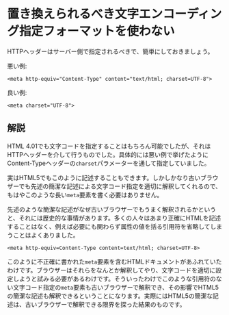 # 置き換えられるべき文字エンコーディング指定フォーマットを使わない

HTTPヘッダーはサーバー側で指定されるべきで、簡単にしておきましょう。

悪い例:

    <meta http-equiv="Content-Type" content="text/html; charset=UTF-8">

良い例:

    <meta charset="UTF-8">


## 解説

HTML 4.01でも文字コードを指定することはもちろん可能でしたが、それはHTTPヘッダーを介して行うものでした。具体的には悪い例で挙げたようにContent-Typeヘッダーの`charset`パラメーターを通して指定していました。

実はHTML5でもこのように記述することもできます。しかしかなり古いブラウザーでも先述の簡潔な記述による文字コード指定を適切に解釈してくれるので、もはやこのような長い`meta`要素を書く必要はありません。

先述のような簡潔な記述がなぜ古いブラウザーでもうまく解釈されるかというと、それには歴史的な事情があります。多くの人々はあまり正確にHTMLを記述することはなく、例えば必要にも関わらず属性の値を括る引用符を省略してしまうことはよくありました。

    <meta http-equiv=Content-Type content=text/html; charset=UTF-8>

このように不正確に書かれた`meta`要素を含むHTMLドキュメントがあふれていたわけです。ブラウザーはそれらをなんとか解釈してやり、文字コードを適切に設定しようと試みる必要があるわけです。そういったわけでこのような引用符のない文字コード指定の`meta`要素も古いブラウザーで解釈でき、その影響でHTML5の簡潔な記述も解釈できるということになります。実際にはHTML5の簡潔な記述は、古いブラウザーで解釈できる限界を探った結果のものです。

